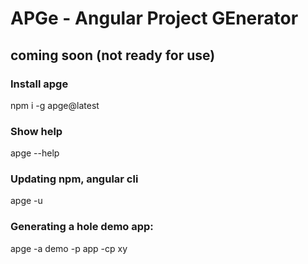 # APGe - **A**ngular **P**roject **GE**nerator 

## coming soon  (not ready for use)

### Install apge
npm i -g apge@latest

### Show help
apge --help 

### Updating npm, angular cli
apge -u 

### Generating a hole demo app:
apge -a demo -p app -cp xy 

